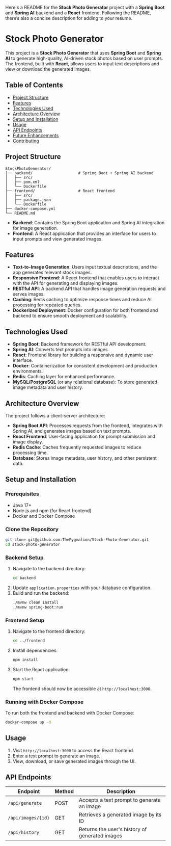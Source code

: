 Here's a README for the **Stock Photo Generator** project with a **Spring Boot** and **Spring AI** backend and a **React** frontend. Following the README, there’s also a concise description for adding to your resume.

# Stock Photo Generator

This project is a **Stock Photo Generator** that uses **Spring Boot** and **Spring AI** to generate high-quality, AI-driven stock photos based on user prompts. The frontend, built with **React**, allows users to input text descriptions and view or download the generated images.

## Table of Contents

- [Project Structure](#project-structure)
- [Features](#features)
- [Technologies Used](#technologies-used)
- [Architecture Overview](#architecture-overview)
- [Setup and Installation](#setup-and-installation)
- [Usage](#usage)
- [API Endpoints](#api-endpoints)
- [Future Enhancements](#future-enhancements)
- [Contributing](#contributing)

## Project Structure

```
StockPhotoGenerator/
├── backend/                    # Spring Boot + Spring AI backend
│   ├── src/
│   ├── pom.xml
│   └── Dockerfile
├── frontend/                   # React frontend
│   ├── src/
│   ├── package.json
│   └── Dockerfile
├── docker-compose.yml
└── README.md
```

- **Backend**: Contains the Spring Boot application and Spring AI integration for image generation.
- **Frontend**: A React application that provides an interface for users to input prompts and view generated images.

## Features

- **Text-to-Image Generation**: Users input textual descriptions, and the app generates relevant stock images.
- **Responsive Frontend**: A React frontend that enables users to interact with the API for generating and displaying images.
- **RESTful API**: A backend API that handles image generation requests and serves images.
- **Caching**: Redis caching to optimize response times and reduce AI processing for repeated queries.
- **Dockerized Deployment**: Docker configuration for both frontend and backend to ensure smooth deployment and scalability.

## Technologies Used

- **Spring Boot**: Backend framework for RESTful API development.
- **Spring AI**: Converts text prompts into images.
- **React**: Frontend library for building a responsive and dynamic user interface.
- **Docker**: Containerization for consistent development and production environments.
- **Redis**: Caching layer for enhanced performance.
- **MySQL/PostgreSQL** (or any relational database): To store generated image metadata and user history.

## Architecture Overview

The project follows a client-server architecture:

- **Spring Boot API**: Processes requests from the frontend, integrates with Spring AI, and generates images based on text prompts.
- **React Frontend**: User-facing application for prompt submission and image display.
- **Redis Cache**: Caches frequently requested images to reduce processing time.
- **Database**: Stores image metadata, user history, and other persistent data.

## Setup and Installation

### Prerequisites

- Java 17+
- Node.js and npm (for React frontend)
- Docker and Docker Compose

### Clone the Repository

```bash
git clone git@github.com:ThePygmalion/Stock-Photo-Generator.git
cd stock-photo-generator
```

### Backend Setup

1. Navigate to the backend directory:
   ```bash
   cd backend
   ```
2. Update `application.properties` with your database configuration.
3. Build and run the backend:
   ```bash
   ./mvnw clean install
   ./mvnw spring-boot:run
   ```

### Frontend Setup

1. Navigate to the frontend directory:
   ```bash
   cd ../frontend
   ```
2. Install dependencies:
   ```bash
   npm install
   ```
3. Start the React application:
   ```bash
   npm start
   ```
   The frontend should now be accessible at `http://localhost:3000`.

### Running with Docker Compose

To run both the frontend and backend with Docker Compose:

```bash
docker-compose up -d
```

## Usage

1. Visit `http://localhost:3000` to access the React frontend.
2. Enter a text prompt to generate an image.
3. View, download, or save generated images through the UI.

## API Endpoints

| Endpoint           | Method | Description                                   |
|--------------------|--------|-----------------------------------------------|
| `/api/generate`    | POST   | Accepts a text prompt to generate an image    |
| `/api/images/{id}` | GET    | Retrieves a generated image by its ID         |
| `/api/history`     | GET    | Returns the user's history of generated images|

